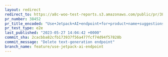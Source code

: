 ```yaml
---
layout: redirect
redirect_to: https://a8c-woo-test-reports.s3.amazonaws.com/public/pr/38452/e2e/index.html
pr_number: 38452
pr_title_encoded: "Use+Jetpack+AI+endpoint+for+product+name+suggestions"
pr_test_type: e2e
last_published: "2023-05-27 14:04:42 +0000"
commit_sha: 2cacbba82cfb173937f56a477fcf74d94f57828b
commit_message: "Delete text-generation endpoint"
branch_name: feature/use-jetpack-ai-endpoint
---
```


